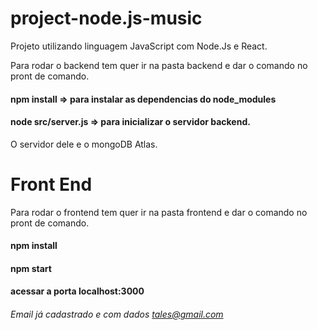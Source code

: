 # project-node.js-music
Projeto utilizando linguagem JavaScript com Node.Js e React.

Para rodar o backend tem quer ir na pasta backend e dar o comando no pront de comando.

#### npm install => para instalar as dependencias do node_modules

#### node src/server.js => para inicializar o servidor backend.

O servidor dele e o mongoDB Atlas.

# Front End
Para rodar o frontend tem quer ir na pasta frontend e dar o comando no pront de comando.

#### npm install


#### npm start

#### acessar a porta localhost:3000

###### Email já cadastrado e com dados tales@gmail.com
